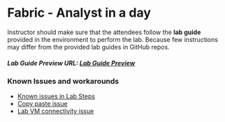 # Fabric - Analyst in a day

Instructor should make sure that the attendees follow the **lab guide** provided in the environment to perform the lab. Because few instructions may differ from the provided lab guides in GitHub repos. 

##### Lab Guide Preview URL: [Lab Guide Preview](https://experience.cloudlabs.ai/#/labguidepreview/223c9a9c-2fd1-4654-b238-73d34ad9ab8c)

### Known Issues and workarounds
- [Known issues in Lab Steps](#known-issues-in-lab-steps)
- [Copy paste issue](https://docs.cloudlabs.ai/Learner/Troubleshooting/CopyPaste)
- [Lab VM connectivity issue](https://docs.cloudlabs.ai/Learner/Troubleshooting/RDP)
